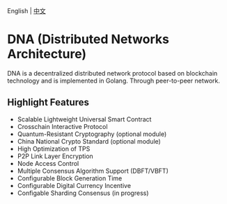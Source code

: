 
English | [中文](README_CN.md)

# DNA (Distributed Networks Architecture)

 DNA is a decentralized distributed network protocol based on blockchain technology and is implemented in Golang.
 Through peer-to-peer network.

## Highlight Features

 *	Scalable Lightweight Universal Smart Contract
 *	Crosschain Interactive Protocol
 *	Quantum-Resistant Cryptography (optional module)
 *	China National Crypto Standard (optional module)
 *	High Optimization of TPS
 *	P2P Link Layer Encryption
 *	Node Access Control
 *	Multiple Consensus Algorithm Support (DBFT/VBFT)
 *	Configurable Block Generation Time
 *	Configurable Digital Currency Incentive
 *	Configable Sharding Consensus (in progress)

